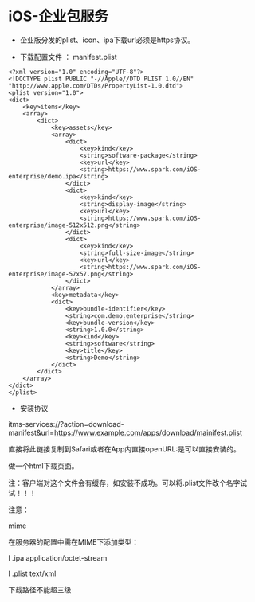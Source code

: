 # iOS-企业包服务

- 企业版分发的plist、icon、ipa下载url必须是https协议。

- 下载配置文件 ： manifest.plist

```
<?xml version="1.0" encoding="UTF-8"?>
<!DOCTYPE plist PUBLIC "-//Apple//DTD PLIST 1.0//EN" "http://www.apple.com/DTDs/PropertyList-1.0.dtd">
<plist version="1.0">
<dict>
    <key>items</key>
    <array>
        <dict>
            <key>assets</key>
            <array>
                <dict>
                    <key>kind</key>
                    <string>software-package</string>
                    <key>url</key>
                    <string>https://www.spark.com/iOS-enterprise/demo.ipa</string>
                </dict>
                <dict>
                    <key>kind</key>
                    <string>display-image</string>
                    <key>url</key>
                    <string>https://www.spark.com/iOS-enterprise/image-512x512.png</string>
                </dict>
                <dict>
                    <key>kind</key>
                    <string>full-size-image</string>
                    <key>url</key>
                    <string>https://www.spark.com/iOS-enterprise/image-57x57.png</string>
                </dict>
            </array>
            <key>metadata</key>
            <dict>
                <key>bundle-identifier</key>
                <string>com.demo.enterprise</string>
                <key>bundle-version</key>
                <string>1.0.0</string>
                <key>kind</key>
                <string>software</string>
                <key>title</key>
                <string>Demo</string>
            </dict>
        </dict>
    </array>
</dict>
</plist>  

```


- 安装协议

itms-services://?action=download-manifest&url=https://www.example.com/apps/download/mainifest.plist

直接将此链接复制到Safari或者在App内直接openURL:是可以直接安装的。

做一个html下载页面。

注：客户端对这个文件会有缓存，如安装不成功。可以将.plist文件改个名字试试！！！

注意：

mime

在服务器的配置中需在MIME下添加类型：

l  .ipa application/octet-stream

l  .plist text/xml

下载路径不能超三级
